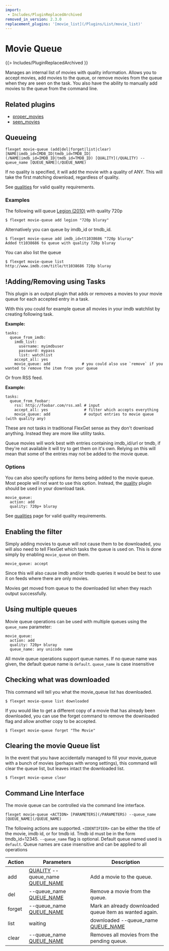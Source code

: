 ```yaml
---
import:
 - Includes/PluginReplacedArchived
removed_in_version: 2.3.0
replacement_plugins: '[movie_list](/Plugins/List/movie_list)'
---
```

# Movie Queue
{{> Includes/PluginReplacedArchived }}

Manages an internal list of movies with quality information. Allows you to accept movies, add movies to the queue, or remove movies from the queue when they are seen on the task. You also have the ability to manually add movies to the queue from the command line.

## Related plugins
 * [proper_movies](/Plugins/proper_movies)
 * [seen_movies](/Plugins/seen_movies)

## Queueing
```
flexget movie-queue (add|del|forget|list|clear) [NAME|imdb_id=IMDB_ID|tmdb_id=TMDB_ID](/NAME|imdb_id=IMDB_ID|tmdb_id=TMDB_ID) [QUALITY](/QUALITY) --queue_name [QUEUE_NAME](/QUEUE_NAME)
```

If no quality is specified, it will add the movie with a quality of ANY. This will take the first matching download, regardless of quality.

See [qualities](/Qualities) for valid quality requirements.

### Examples
The following will queue [Legion (2010)](http://www.imdb.com/title/tt1038686/) with quality 720p

```
$ flexget movie-queue add legion "720p bluray"
```

Alternatively you can queue by imdb_id or tmdb_id.

```
$ flexget movie-queue add imdb_id=tt1038686 "720p bluray"
Added tt1038686 to queue with quality 720p bluray
```

You can also list the queue

```
$ flexget movie-queue list
http://www.imdb.com/title/tt1038686 720p bluray
```


## !Adding/Removing using Tasks
This plugin is an output plugin that adds or removes a movies to your movie queue for each accepted entry in a task. 

With this you could for example queue all movies in your imdb watchlist by creating following task.

**Example:**

```
tasks:
  queue_from_imdb:
    imdb_list:
      username: myimdbuser
      password: mypass
      list: watchlist
    accept_all: yes
    movie_queue: add              # you could also use `remove` if you wanted to remove the item from your queue
```

Or from RSS feed.

**Example:**

```
tasks:
  queue_from_foobar:
    rss: http://foobar.com/rss.xml # input
    accept_all: yes                # filter which accepts everything
    movie_queue: add               # output entries to movie queue (with quality any)
```

These are not tasks in traditional FlexGet sense as they don't download anything. Instead they are more like utility tasks.

Queue movies will work best with entries containing imdb_id/url or tmdb, if they're not available it will try to get them on it's own. Relying on this will mean that some of the entries may not be added to the movie queue.


### Options
You can also specify options for items being added to the movie queue. Most people will not want to use this option. Instead, the [quality](/Plugins/quality) plugin should be used in your download task.

```
movie_queue:
  action: add
  quality: 720p+ bluray
```

See [qualities](/Qualities) page for valid quality requirements.

## Enabling the filter
Simply adding movies to queue will not cause them to be downloaded, you will also need to tell FlexGet which tasks the queue is used on. This is done simply by enabling `movie_queue` on them.

```
movie_queue: accept
```

Since this will also cause imdb and/or tmdb queries it would be best to use it on feeds where there are only movies.

Movies get moved from queue to the downloaded list when they reach output successfully.

## Using multiple queues
Movie queue operations can be used with multiple queues using the `queue_name` parameter:
```
movie_queue:
  action: add
  quality: 720p+ bluray
  queue_name: any unicode name
```

All movie queue operations support queue names. If no queue name was given, the default queue name is `default`. `queue_name` is case insensitive

## Checking what was downloaded
This command will tell you what the movie_queue list has downloaded.

```
$ flexget movie-queue list downloaded
```

If you would like to get a different copy of a movie that has already been downloaded, you can use the forget command to remove the downloaded flag and allow another copy to be accepted.
```
$ flexget movie-queue forget "The Movie"
```

## Clearing the movie Queue list
In the event that you have accidentally managed to fill your movie_queue with a bunch of movies (perhaps with wrong settings), this command will clear the queue list, but leaves intact the downloaded list.


```
$ flexget movie-queue clear
```

## Command Line Interface
The movie queue can be controlled via the command line interface. 

```
flexget movie-queue <ACTION> [PARAMETERS](/PARAMETERS) --queue_name [QUEUE_NAME](/QUEUE_NAME)
```

The following actions are supported. `<IDENTIFIER>` can be either the title of the movie, imdb id, or for tmdb id. Tmdb id must be in the form tmdb_id=12345. `--queue_name` flag is optional. Default queue named used is `default`. Queue names are case insensitive and can be applied to all operations


| **Action** | **Parameters** | **Description** |
| --- | --- | --- |
| add | <IDENTIFIER> [QUALITY](/QUALITY) --queue_name [QUEUE_NAME](/QUEUE_NAME) | Add a movie to the queue. |
| del | <IDENTIFIER> --queue_name [QUEUE_NAME](/QUEUE_NAME) | Remove a movie from the queue. |
| forget | <IDENTIFIER> --queue_name [QUEUE_NAME](/QUEUE_NAME) | Mark an already downloaded queue item as wanted again. |
| list | waiting|downloaded --queue_name [QUEUE_NAME](/QUEUE_NAME) | Lists all waiting/downloaded movies in the queue. |
| clear | --queue_name [QUEUE_NAME](/QUEUE_NAME) | Removes all movies from the pending queue. |
